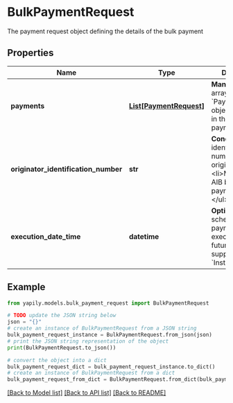 # BulkPaymentRequest

The payment request object defining the details of the bulk payment

## Properties

Name | Type | Description | Notes
------------ | ------------- | ------------- | -------------
**payments** | [**List[PaymentRequest]**](PaymentRequest.md) | __Mandatory__. The array of &#x60;PaymentRequest&#x60; objects to initiate in the bulk payment. | 
**originator_identification_number** | **str** | __Conditional__. The identification number of the originator.&lt;ul&gt;&lt;li&gt;Mandatory for AIB bulk payments&lt;/li&gt;&lt;/ul&gt; | [optional] 
**execution_date_time** | **datetime** | __Optional__. Used to schedule the bulk payment to be executed at a future date if supported by the &#x60;Institution&#x60;. | [optional] 

## Example

```python
from yapily.models.bulk_payment_request import BulkPaymentRequest

# TODO update the JSON string below
json = "{}"
# create an instance of BulkPaymentRequest from a JSON string
bulk_payment_request_instance = BulkPaymentRequest.from_json(json)
# print the JSON string representation of the object
print(BulkPaymentRequest.to_json())

# convert the object into a dict
bulk_payment_request_dict = bulk_payment_request_instance.to_dict()
# create an instance of BulkPaymentRequest from a dict
bulk_payment_request_from_dict = BulkPaymentRequest.from_dict(bulk_payment_request_dict)
```
[[Back to Model list]](../README.md#documentation-for-models) [[Back to API list]](../README.md#documentation-for-api-endpoints) [[Back to README]](../README.md)


